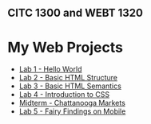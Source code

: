 ## CITC 1300 and WEBT 1320
<h1> My Web Projects </h1>

<ul>
<li><a href="Lab 1/index.html" target="_blank">Lab 1 - Hello World</a></li>
<li><a href="Lab 2/index.html" target="_blank">Lab 2 - Basic HTML Structure</a></li>
<li><a href="lab3/index.html" target="_blank">Lab 3 - Basic HTML Semantics </a></li>
<li><a href="lab4/index.html" target="_blank">Lab 4 - Introduction to CSS </a></li>
<li><a href="midterm/index.html" target="_blank">Midterm - Chattanooga Markets</a></li>
<li><a href="lab5/index.html" target="_blank"> Lab 5 - Fairy Findings on Mobile</a></li>
<ul>



